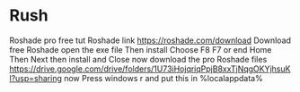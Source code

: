 # Rush
Roshade pro free tut    Roshade link https://roshade.com/download
Download free Roshade open the exe file Then install Choose F8 F7 or end Home Then Next then install and Close now download the pro Roshade files https://drive.google.com/drive/folders/1U73iHojqriqPpjB8xxTjNqgOKYjhsuKl?usp=sharing
now Press windows r and put this in %localappdata%

